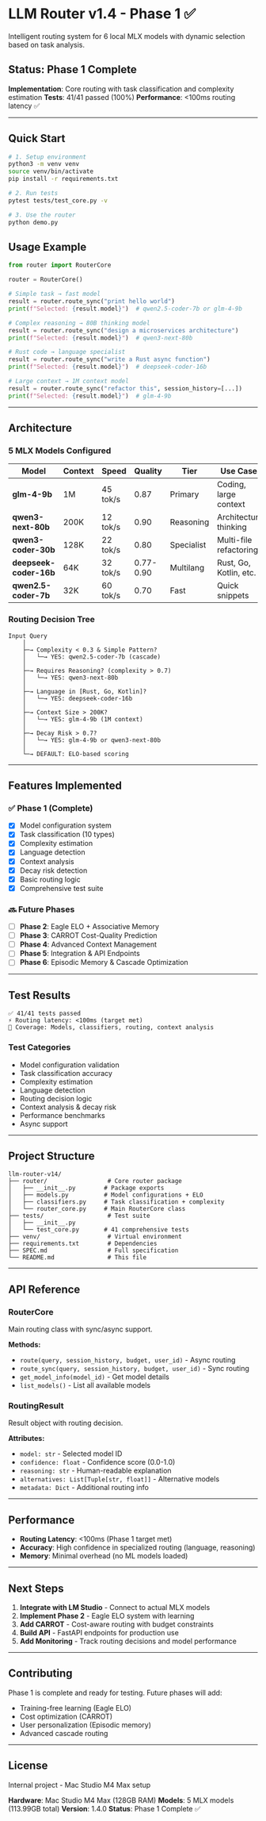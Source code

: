 # LLM Router v1.4 - Phase 1 ✅

Intelligent routing system for 6 local MLX models with dynamic selection based on task analysis.

## Status: Phase 1 Complete

**Implementation**: Core routing with task classification and complexity estimation
**Tests**: 41/41 passed (100%)
**Performance**: <100ms routing latency ✅

---

## Quick Start

```bash
# 1. Setup environment
python3 -m venv venv
source venv/bin/activate
pip install -r requirements.txt

# 2. Run tests
pytest tests/test_core.py -v

# 3. Use the router
python demo.py
```

## Usage Example

```python
from router import RouterCore

router = RouterCore()

# Simple task → fast model
result = router.route_sync("print hello world")
print(f"Selected: {result.model}")  # qwen2.5-coder-7b or glm-4-9b

# Complex reasoning → 80B thinking model
result = router.route_sync("design a microservices architecture")
print(f"Selected: {result.model}")  # qwen3-next-80b

# Rust code → language specialist
result = router.route_sync("write a Rust async function")
print(f"Selected: {result.model}")  # deepseek-coder-16b

# Large context → 1M context model
result = router.route_sync("refactor this", session_history=[...])
print(f"Selected: {result.model}")  # glm-4-9b
```

---

## Architecture

### 5 MLX Models Configured

| Model | Context | Speed | Quality | Tier | Use Cases |
|-------|---------|-------|---------|------|-----------|
| **glm-4-9b** | 1M | 45 tok/s | 0.87 | Primary | Coding, large context |
| **qwen3-next-80b** | 200K | 12 tok/s | 0.90 | Reasoning | Architecture, thinking |
| **qwen3-coder-30b** | 128K | 22 tok/s | 0.80 | Specialist | Multi-file refactoring |
| **deepseek-coder-16b** | 64K | 32 tok/s | 0.77-0.90 | Multilang | Rust, Go, Kotlin, etc. |
| **qwen2.5-coder-7b** | 32K | 60 tok/s | 0.70 | Fast | Quick snippets |

### Routing Decision Tree

```
Input Query
    │
    ├─→ Complexity < 0.3 & Simple Pattern?
    │   └─→ YES: qwen2.5-coder-7b (cascade)
    │
    ├─→ Requires Reasoning? (complexity > 0.7)
    │   └─→ YES: qwen3-next-80b
    │
    ├─→ Language in [Rust, Go, Kotlin]?
    │   └─→ YES: deepseek-coder-16b
    │
    ├─→ Context Size > 200K?
    │   └─→ YES: glm-4-9b (1M context)
    │
    ├─→ Decay Risk > 0.7?
    │   └─→ YES: glm-4-9b or qwen3-next-80b
    │
    └─→ DEFAULT: ELO-based scoring
```

---

## Features Implemented

### ✅ Phase 1 (Complete)
- [x] Model configuration system
- [x] Task classification (10 types)
- [x] Complexity estimation
- [x] Language detection
- [x] Context analysis
- [x] Decay risk detection
- [x] Basic routing logic
- [x] Comprehensive test suite

### 🔜 Future Phases
- [ ] **Phase 2**: Eagle ELO + Associative Memory
- [ ] **Phase 3**: CARROT Cost-Quality Prediction
- [ ] **Phase 4**: Advanced Context Management
- [ ] **Phase 5**: Integration & API Endpoints
- [ ] **Phase 6**: Episodic Memory & Cascade Optimization

---

## Test Results

```
✅ 41/41 tests passed
⚡ Routing latency: <100ms (target met)
🎯 Coverage: Models, classifiers, routing, context analysis
```

### Test Categories
- Model configuration validation
- Task classification accuracy
- Complexity estimation
- Language detection
- Routing decision logic
- Context analysis & decay risk
- Performance benchmarks
- Async support

---

## Project Structure

```
llm-router-v14/
├── router/                 # Core router package
│   ├── __init__.py        # Package exports
│   ├── models.py          # Model configurations + ELO
│   ├── classifiers.py     # Task classification + complexity
│   └── router_core.py     # Main RouterCore class
├── tests/                  # Test suite
│   ├── __init__.py
│   └── test_core.py       # 41 comprehensive tests
├── venv/                   # Virtual environment
├── requirements.txt        # Dependencies
├── SPEC.md                 # Full specification
└── README.md               # This file
```

---

## API Reference

### RouterCore

Main routing class with sync/async support.

**Methods:**
- `route(query, session_history, budget, user_id)` - Async routing
- `route_sync(query, session_history, budget, user_id)` - Sync routing
- `get_model_info(model_id)` - Get model details
- `list_models()` - List all available models

### RoutingResult

Result object with routing decision.

**Attributes:**
- `model: str` - Selected model ID
- `confidence: float` - Confidence score (0.0-1.0)
- `reasoning: str` - Human-readable explanation
- `alternatives: List[Tuple[str, float]]` - Alternative models
- `metadata: Dict` - Additional routing info

---

## Performance

- **Routing Latency**: <100ms (Phase 1 target met)
- **Accuracy**: High confidence in specialized routing (language, reasoning)
- **Memory**: Minimal overhead (no ML models loaded)

---

## Next Steps

1. **Integrate with LM Studio** - Connect to actual MLX models
2. **Implement Phase 2** - Eagle ELO system with learning
3. **Add CARROT** - Cost-aware routing with budget constraints
4. **Build API** - FastAPI endpoints for production use
5. **Add Monitoring** - Track routing decisions and model performance

---

## Contributing

Phase 1 is complete and ready for testing. Future phases will add:
- Training-free learning (Eagle ELO)
- Cost optimization (CARROT)
- User personalization (Episodic memory)
- Advanced cascade routing

---

## License

Internal project - Mac Studio M4 Max setup

**Hardware**: Mac Studio M4 Max (128GB RAM)
**Models**: 5 MLX models (113.99GB total)
**Version**: 1.4.0
**Status**: Phase 1 Complete ✅
